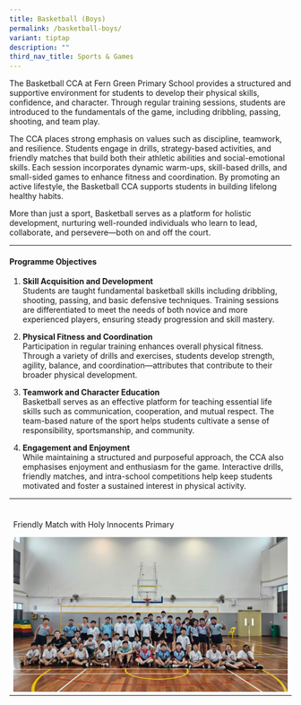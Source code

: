 ```yaml
---
title: Basketball (Boys)
permalink: /basketball-boys/
variant: tiptap
description: ""
third_nav_title: Sports & Games
---
```

<p>The Basketball CCA at Fern Green Primary School provides a structured
and supportive environment for students to develop their physical skills,
confidence, and character. Through regular training sessions, students
are introduced to the fundamentals of the game, including dribbling, passing,
shooting, and team play.</p>
<p>The CCA places strong emphasis on values such as discipline, teamwork,
and resilience. Students engage in drills, strategy-based activities, and
friendly matches that build both their athletic abilities and social-emotional
skills. Each session incorporates dynamic warm-ups, skill-based drills,
and small-sided games to enhance fitness and coordination. By promoting
an active lifestyle, the Basketball CCA supports students in building lifelong
healthy habits.</p>
<p>More than just a sport, Basketball serves as a platform for holistic development,
nurturing well-rounded individuals who learn to lead, collaborate, and
persevere—both on and off the court.</p>
<hr>
<h4><strong>Programme Objectives</strong></h4>
<ol data-tight="true" class="tight">
<li>
<p><strong>Skill Acquisition and Development<br></strong> Students are taught
fundamental basketball skills including dribbling, shooting, passing, and
basic defensive techniques. Training sessions are differentiated to meet
the needs of both novice and more experienced players, ensuring steady
progression and skill mastery.</p>
</li>
<li>
<p><strong>Physical Fitness and Coordination<br></strong> Participation in
regular training enhances overall physical fitness. Through a variety of
drills and exercises, students develop strength, agility, balance, and
coordination—attributes that contribute to their broader physical development.</p>
</li>
<li>
<p><strong>Teamwork and Character Education<br></strong> Basketball serves
as an effective platform for teaching essential life skills such as communication,
cooperation, and mutual respect. The team-based nature of the sport helps
students cultivate a sense of responsibility, sportsmanship, and community.</p>
</li>
<li>
<p><strong>Engagement and Enjoyment<br></strong> While maintaining a structured
and purposeful approach, the CCA also emphasises enjoyment and enthusiasm
for the game. Interactive drills, friendly matches, and intra-school competitions
help keep students motivated and foster a sustained interest in physical
activity.</p>
</li>
</ol>
<table style="minWidth: 25px">
<colgroup>
<col>
</colgroup>
<tbody>
<tr>
<th rowspan="1" colspan="1">
<p></p>
</th>
</tr>
<tr>
<td rowspan="1" colspan="1">
<p>Friendly Match with Holy Innocents Primary</p>
<div class="isomer-image-wrapper">
<img style="width: 100%" height="auto" width="100%" alt="" src="/images/CCA/bball.png">
</div>
</td>
</tr>
</tbody>
</table>
<p></p>